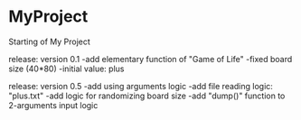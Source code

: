 # MyProject

Starting of My Project

<the Game of Life>

release: version 0.1
	-add elementary function of "Game of Life"
	-fixed board size (40*80)
	-initial value: plus

release: version 0.5
	-add using arguments logic
	-add file reading logic: "plus.txt" 
	-add logic for randomizing board size
	-add "dump()" function to 2-arguments input logic
